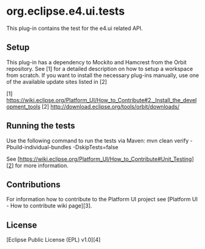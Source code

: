 org.eclipse.e4.ui.tests
=======================

This plug-in contains the test for the e4.ui related API.

Setup
-----

This plug-in has a dependency to Mockito and Hamcrest from the Orbit repository.
See [1] for a detailed description on how to setup a workspace from scratch. 
If you want to install the necessary plug-ins manually, use one of the available update sites listed in [2]

[1] https://wiki.eclipse.org/Platform_UI/How_to_Contribute#2._Install_the_development_tools
[2] http://download.eclipse.org/tools/orbit/downloads/

Running the tests
-----------------

Use the following command to run the tests via Maven:
mvn clean verify -Pbuild-individual-bundles -DskipTests=false

See [https://wiki.eclipse.org/Platform_UI/How_to_Contribute#Unit_Testing][2] for more information.

Contributions
-------------

For information how to contribute to the Platform UI project see [Platform UI - How to contribute wiki page][3].

License
-------

[Eclipse Public License (EPL) v1.0][4]
